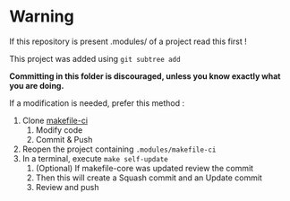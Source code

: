 # Warning

If this repository is present .modules/ of a project read this first !

This project was added using `git subtree add`

**Committing in this folder is discouraged, unless you know exactly what you are doing.**

If a modification is needed, prefer this method :

1. Clone [makefile-ci](https://github.com/w5s/makefile-ci)
   1. Modify code
   2. Commit & Push
2. Reopen the project containing `.modules/makefile-ci`
3. In a terminal, execute `make self-update`
   1. (Optional) If makefile-core was updated review the commit
   2. Then this will create a Squash commit and an Update commit
   3. Review and push
